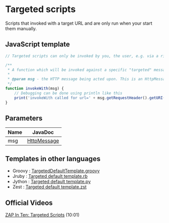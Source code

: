 Targeted scripts
================

Scripts that invoked with a target URL and are only run when your start them manually. 

## JavaScript template

```JavaScript
// Targeted scripts can only be invoked by you, the user, e.g. via a right-click option on the Sites or History tabs

/**
 * A function which will be invoked against a specific "targeted" message.
 *
 * @param msg - the HTTP message being acted upon. This is an HttpMessage object.
 */
function invokeWith(msg) {
	// Debugging can be done using println like this
	print('invokeWith called for url=' + msg.getRequestHeader().getURI().toString()); 
}
```

## Parameters
| Name | JavaDoc |
| --- | --- |
| msg | [HttpMessage](https://static.javadoc.io/org.zaproxy/zap/latest/org/parosproxy/paros/network/HttpMessage.html) |

## Templates in other languages

* Groovy : [TargetedDefaultTemplate.groovy](https://github.com/zaproxy/zap-extensions/blob/main/addOns/groovy/src/main/zapHomeFiles/scripts/templates/targeted/TargetedDefaultTemplate.groovy)
* Jruby : [Targeted default template.rb](https://github.com/zaproxy/zap-extensions/blob/main/addOns/jruby/src/main/zapHomeFiles/scripts/templates/targeted/Targeted%20default%20template.rb)
* Jython : [Targeted default template.py](https://github.com/zaproxy/zap-extensions/blob/main/addOns/jython/src/main/zapHomeFiles/scripts/templates/targeted/Targeted%20default%20template.py)
* Zest : [Targeted default template.zst](https://github.com/zaproxy/zap-extensions/blob/main/addOns/zest/src/main/zapHomeFiles/scripts/templates/targeted/Targeted%20default%20template.zst)

## Official Videos

[ZAP In Ten: Targeted Scripts](https://play.sonatype.com/watch/JzX1YkJqdk7BYTMHikh433) (10:01)
